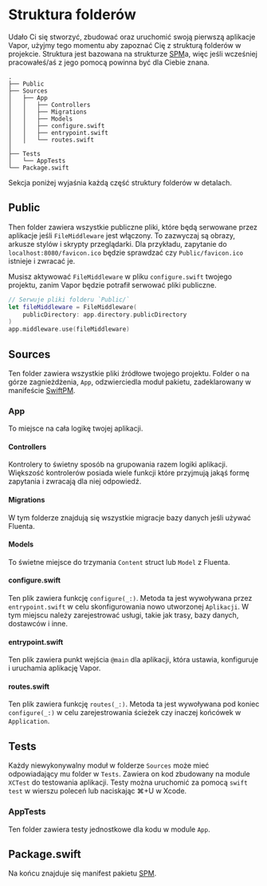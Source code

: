 # Struktura folderów

Udało Ci się stworzyć, zbudować oraz uruchomić swoją pierwszą aplikacje Vapor, użyjmy tego momentu aby zapoznać Cię z strukturą folderów w projekcie. Struktura jest bazowana na strukturze [SPM](spm.md)a, więc jeśli wcześniej pracowałeś/aś z jego pomocą powinna być dla Ciebie znana.  

```
.
├── Public
├── Sources
│   ├── App
│   │   ├── Controllers
│   │   ├── Migrations
│   │   ├── Models
│   │   ├── configure.swift 
│   │   ├── entrypoint.swift
│   │   └── routes.swift
│       
├── Tests
│   └── AppTests
└── Package.swift
```

Sekcja poniżej wyjaśnia każdą część struktury folderów w detalach.

## Public

Then folder zawiera wszystkie publiczne pliki, które będą serwowane przez aplikacje jeśli `FileMiddleware` jest włączony. To zazwyczaj są obrazy, arkusze stylów i skrypty przeglądarki. Dla przykładu, zapytanie do `localhost:8080/favicon.ico` będzie sprawdzać czy `Public/favicon.ico` istnieje i zwracać je. 

Musisz aktywować `FileMiddleware` w pliku `configure.swift` twojego projektu, zanim Vapor będzie potrafił serwować pliki publiczne.

```swift
// Serwuje pliki folderu `Public/`
let fileMiddleware = FileMiddleware(
    publicDirectory: app.directory.publicDirectory
)
app.middleware.use(fileMiddleware)
```

## Sources

Ten folder zawiera wszystkie pliki źródłowe twojego projektu.
Folder o na górze zagnieżdżenia, `App`, odzwierciedla moduł pakietu,
zadeklarowany w manifeście [SwiftPM](spm.md).

### App

To miejsce na cała logikę twojej aplikacji.

#### Controllers

Kontrolery to świetny sposób na grupowania razem logiki aplikacji. Większość kontrolerów posiada wiele funkcji które przyjmują jakąś formę zapytania i zwracają dla niej odpowiedź.

#### Migrations

W tym folderze znajdują się wszystkie migracje bazy danych jeśli używać Fluenta.

#### Models

To świetne miejsce do trzymania `Content` struct lub `Model` z Fluenta. 

#### configure.swift

Ten plik zawiera funkcję `configure(_:)`. Metoda ta jest wywoływana przez `entrypoint.swift` w celu skonfigurowania nowo utworzonej `Aplikacji`. W tym miejscu należy zarejestrować usługi, takie jak trasy, bazy danych, dostawców i inne.

#### entrypoint.swift

Ten plik zawiera punkt wejścia `@main` dla aplikacji, która ustawia, konfiguruje i uruchamia aplikację Vapor.

#### routes.swift

Ten plik zawiera funkcję `routes(_:)`. Metoda ta jest wywoływana pod koniec `configure(_:)` w celu zarejestrowania ścieżek czy inaczej końcówek w `Application`.

## Tests

Każdy niewykonywalny moduł w folderze `Sources` może mieć odpowiadający mu folder w `Tests`. Zawiera on kod zbudowany na module `XCTest` do testowania aplikacji. Testy można uruchomić za pomocą `swift test` w wierszu poleceń lub naciskając ⌘+U w Xcode.

### AppTests

Ten folder zawiera testy jednostkowe dla kodu w module `App`.

## Package.swift

Na końcu znajduje się manifest pakietu [SPM](spm.md).
